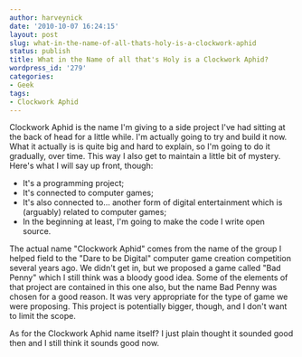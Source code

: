 ```yaml
---
author: harveynick
date: '2010-10-07 16:24:15'
layout: post
slug: what-in-the-name-of-all-thats-holy-is-a-clockwork-aphid
status: publish
title: What in the Name of all that's Holy is a Clockwork Aphid?
wordpress_id: '279'
categories:
- Geek
tags:
- Clockwork Aphid
---
```


Clockwork Aphid is the name I'm giving to a side project I've had sitting at the back of head for a little while. I'm actually going to try and build it now. What it actually is is quite big and hard to explain, so I'm going to do it gradually, over time. This way I also get to maintain a little bit of mystery. Here's what I will say up front, though: 

<!-- more -->

  * It's a programming project;
  * It's connected to computer games;
  * It's also connected to... another form of digital entertainment which is (arguably) related to computer games;
  * In the beginning at least, I'm going to make the code I write open source.
  
The actual name "Clockwork Aphid" comes from the name of the group I helped field to the "Dare to be Digital" computer game creation competition several years ago. We didn't get in, but we proposed a game called "Bad Penny" which I still think was a bloody good idea. Some of the elements of that project are contained in this one also, but the name Bad Penny was chosen for a good reason. It was very appropriate for the type of game we were proposing. This project is potentially bigger, though, and I don't want to limit the scope.  

As for the Clockwork Aphid name itself? I just plain thought it sounded good then and I still think it sounds good now.
